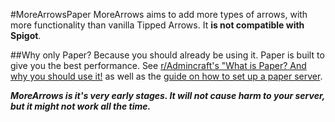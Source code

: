 #MoreArrowsPaper
MoreArrows aims to add more types of arrows, with more functionality than vanilla Tipped Arrows. It **is not compatible with Spigot**.

##Why only Paper?
Because you should already be using it. Paper is built to give you the best performance. See [r/Admincraft's "What is Paper? And why you should use it!](https://www.reddit.com/r/admincraft/comments/93ble5/what_is_paper_spigot_and_why_you_should_use_it/) as well as the [guide on how to set up a paper server](https://paper.readthedocs.io/en/latest/server/getting-started.html).

***MoreArrows is it's very early stages. It will not cause harm to your server, but it might not work all the time.***